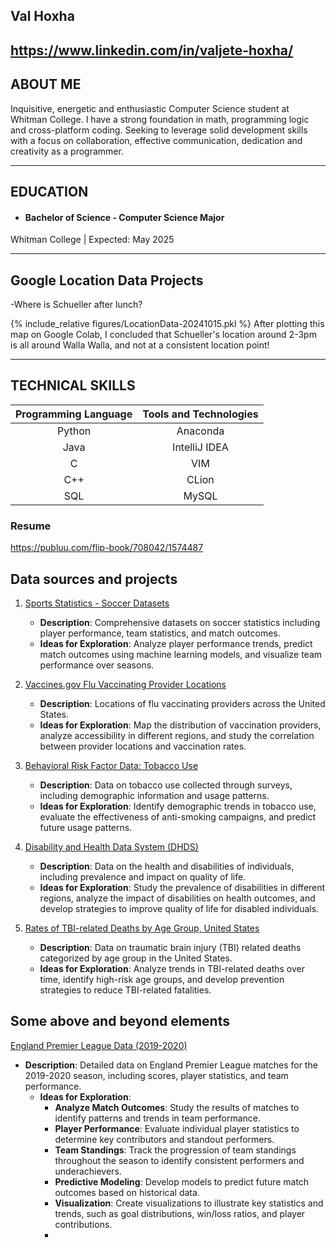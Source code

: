 ## **Val Hoxha**

## https://www.linkedin.com/in/valjete-hoxha/

## ABOUT ME
Inquisitive, energetic and enthusiastic Computer Science student at Whitman College. I have a strong foundation in math, programming logic and cross-platform coding. Seeking to leverage solid development skills with a focus on collaboration, effective communication, dedication and creativity as a programmer.

-------------------     ----------------------------
## EDUCATION
- #### Bachelor of Science - Computer Science Major 
Whitman College | Expected: May 2025



-------------------     ----------------------------
## Google Location Data Projects

-Where is Schueller after lunch?

{% include_relative figures/LocationData-20241015.pkl %}
After plotting this map on Google Colab, I concluded that Schueller's location around 2-3pm is all around Walla Walla, and not at a consistent location point!

-------------------     ----------------------------
## TECHNICAL SKILLS

| **Programming Language** | **Tools and Technologies** |
|  :---:    | :---: |
| Python  | Anaconda  |
| Java  | IntelliJ IDEA  |
| C  | VIM  |
| C++  | CLion  |
| SQL  | MySQL  |


### Resume

https://publuu.com/flip-book/708042/1574487


## Data sources and projects

1. [Sports Statistics - Soccer Datasets](https://sports-statistics.com/sports-data/soccer-datasets/)
   - **Description**: Comprehensive datasets on soccer statistics including player performance, team statistics, and match outcomes.
   - **Ideas for Exploration**: Analyze player performance trends, predict match outcomes using machine learning models, and visualize team performance over seasons.

2. [Vaccines.gov Flu Vaccinating Provider Locations](https://data.cdc.gov/Flu-Vaccinations/Vaccines-gov-Flu-vaccinating-provider-locations/bugr-bbfr/about_data)
   - **Description**: Locations of flu vaccinating providers across the United States.
   - **Ideas for Exploration**: Map the distribution of vaccination providers, analyze accessibility in different regions, and study the correlation between provider locations and vaccination rates.

3. [Behavioral Risk Factor Data: Tobacco Use](https://data.cdc.gov/Survey-Data/Behavioral-Risk-Factor-Data-Tobacco-Use-2011-to-pr/wsas-xwh5/about_data)
   - **Description**: Data on tobacco use collected through surveys, including demographic information and usage patterns.
   - **Ideas for Exploration**: Identify demographic trends in tobacco use, evaluate the effectiveness of anti-smoking campaigns, and predict future usage patterns.

4. [Disability and Health Data System (DHDS)](https://data.cdc.gov/Disability-Health/Disability-and-Health-Data-System-DHDS-/k62p-6esq/about_data)
   - **Description**: Data on the health and disabilities of individuals, including prevalence and impact on quality of life.
   - **Ideas for Exploration**: Study the prevalence of disabilities in different regions, analyze the impact of disabilities on health outcomes, and develop strategies to improve quality of life for disabled individuals.

5. [Rates of TBI-related Deaths by Age Group, United States](https://data.cdc.gov/Traumatic-Brain-Injury-/Rates-of-TBI-related-Deaths-by-Age-Group-United-St/nq6q-szvs/about_data)
   - **Description**: Data on traumatic brain injury (TBI) related deaths categorized by age group in the United States.
   - **Ideas for Exploration**: Analyze trends in TBI-related deaths over time, identify high-risk age groups, and develop prevention strategies to reduce TBI-related fatalities.

## Some above and beyond elements

[England Premier League Data (2019-2020)](figures/england-premier-league-2019-to-2020.csv)
   

- **Description**: Detailed data on England Premier League matches for the 2019-2020 season, including scores, player statistics, and team performance.
   - **Ideas for Exploration**: 
     - **Analyze Match Outcomes**: Study the results of matches to identify patterns and trends in team performance.
     - **Player Performance**: Evaluate individual player statistics to determine key contributors and standout performers.
     - **Team Standings**: Track the progression of team standings throughout the season to identify consistent performers and underachievers.
     - **Predictive Modeling**: Develop models to predict future match outcomes based on historical data.
     - **Visualization**: Create visualizations to illustrate key statistics and trends, such as goal distributions, win/loss ratios, and player contributions.
     -

